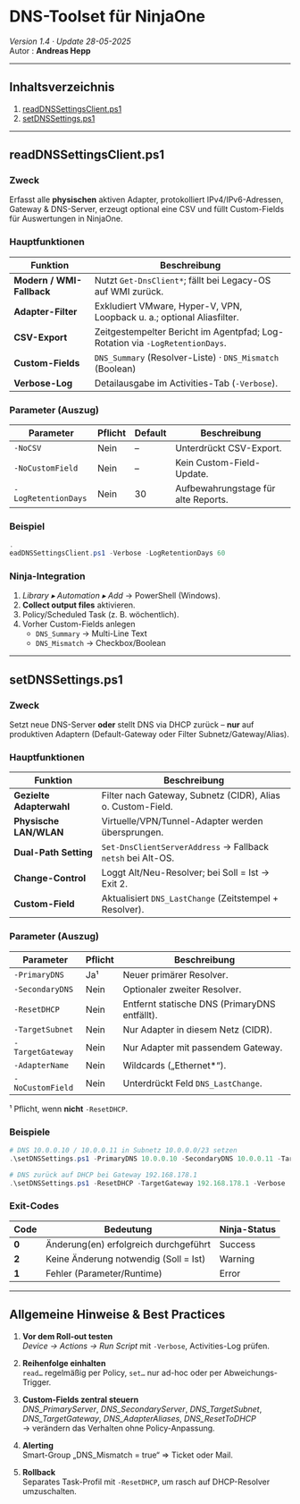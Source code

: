 # DNS-Toolset für NinjaOne  
*Version 1.4 · Update 28-05-2025*  
Autor : **Andreas Hepp**

---

## Inhaltsverzeichnis
1. [readDNSSettingsClient.ps1](#readdnssettingsclientps1)  
2. [setDNSSettings.ps1](#setdnssettingsps1)  

---

## readDNSSettingsClient.ps1

### Zweck
Erfasst alle **physischen** aktiven Adapter, protokolliert IPv4/IPv6-Adressen, Gateway & DNS-Server, erzeugt optional eine CSV und füllt Custom-Fields für Auswertungen in NinjaOne.

### Hauptfunktionen
| Funktion | Beschreibung |
|----------|--------------|
| **Modern / WMI-Fallback** | Nutzt `Get-DnsClient*`; fällt bei Legacy-OS auf WMI zurück. |
| **Adapter-Filter** | Exkludiert VMware, Hyper-V, VPN, Loopback u. a.; optional Aliasfilter. |
| **CSV-Export** | Zeitgestempelter Bericht im Agentpfad; Log-Rotation via `-LogRetentionDays`. |
| **Custom-Fields** | `DNS_Summary` (Resolver-Liste) · `DNS_Mismatch` (Boolean) |
| **Verbose-Log** | Detailausgabe im Activities-Tab (`-Verbose`). |

### Parameter (Auszug)

| Parameter            | Pflicht | Default | Beschreibung                               |
|----------------------|---------|---------|--------------------------------------------|
| `-NoCSV`             | Nein    | –       | Unterdrückt CSV-Export.                    |
| `-NoCustomField`     | Nein    | –       | Kein Custom-Field-Update.                  |
| `-LogRetentionDays`  | Nein    | 30      | Aufbewahrungstage für alte Reports.        |

### Beispiel
```powershell
.
eadDNSSettingsClient.ps1 -Verbose -LogRetentionDays 60
```

### Ninja-Integration
1. *Library ▸ Automation ▸ Add* → PowerShell (Windows).  
2. **Collect output files** aktivieren.  
3. Policy/Scheduled Task (z. B. wöchentlich).  
4. Vorher Custom-Fields anlegen  
   * `DNS_Summary` → Multi-Line Text  
   * `DNS_Mismatch` → Checkbox/Boolean  

---

## setDNSSettings.ps1

### Zweck
Setzt neue DNS-Server **oder** stellt DNS via DHCP zurück – **nur** auf produktiven
Adaptern (Default-Gateway oder Filter Subnetz/Gateway/Alias).

### Hauptfunktionen
| Funktion | Beschreibung |
|----------|--------------|
| **Gezielte Adapterwahl** | Filter nach Gateway, Subnetz (CIDR), Alias o. Custom-Field. |
| **Physische LAN/WLAN**   | Virtuelle/VPN/Tunnel-Adapter werden übersprungen. |
| **Dual-Path Setting**    | `Set-DnsClientServerAddress` → Fallback `netsh` bei Alt-OS. |
| **Change-Control**       | Loggt Alt/Neu-Resolver; bei Soll = Ist → Exit 2. |
| **Custom-Field**        | Aktualisiert `DNS_LastChange` (Zeitstempel + Resolver). |

### Parameter (Auszug)

| Parameter           | Pflicht | Beschreibung                                         |
|---------------------|---------|------------------------------------------------------|
| `-PrimaryDNS`       | Ja¹     | Neuer primärer Resolver.                             |
| `-SecondaryDNS`     | Nein    | Optionaler zweiter Resolver.                         |
| `-ResetDHCP`        | Nein    | Entfernt statische DNS (PrimaryDNS entfällt).        |
| `-TargetSubnet`     | Nein    | Nur Adapter in diesem Netz (CIDR).                   |
| `-TargetGateway`    | Nein    | Nur Adapter mit passendem Gateway.                   |
| `-AdapterName`      | Nein    | Wildcards („Ethernet*“).                             |
| `-NoCustomField`    | Nein    | Unterdrückt Feld `DNS_LastChange`.                   |

¹ Pflicht, wenn **nicht** `-ResetDHCP`.

### Beispiele
```powershell
# DNS 10.0.0.10 / 10.0.0.11 in Subnetz 10.0.0.0/23 setzen
.\setDNSSettings.ps1 -PrimaryDNS 10.0.0.10 -SecondaryDNS 10.0.0.11 -TargetSubnet 10.0.0.0/23

# DNS zurück auf DHCP bei Gateway 192.168.178.1
.\setDNSSettings.ps1 -ResetDHCP -TargetGateway 192.168.178.1 -Verbose
```

### Exit-Codes
| Code | Bedeutung                           | Ninja-Status |
|------|-------------------------------------|--------------|
| **0** | Änderung(en) erfolgreich durchgeführt | Success      |
| **2** | Keine Änderung notwendig (Soll = Ist) | Warning      |
| **1** | Fehler (Parameter/Runtime)          | Error        |

---

## Allgemeine Hinweise & Best Practices

1. **Vor dem Roll-out testen**  
   *Device → Actions → Run Script* mit `-Verbose`, Activities-Log prüfen.

2. **Reihenfolge einhalten**  
   `read…` regelmäßig per Policy, `set…` nur ad-hoc oder per Abweichungs-Trigger.

3. **Custom-Fields zentral steuern**  
   *DNS_PrimaryServer*, *DNS_SecondaryServer*, *DNS_TargetSubnet*, *DNS_TargetGateway*, *DNS_AdapterAliases*, *DNS_ResetToDHCP*  
   → verändern das Verhalten ohne Policy-Anpassung.

4. **Alerting**  
   Smart-Group „DNS_Mismatch = true“ ⇒ Ticket oder Mail.

5. **Rollback**  
   Separates Task-Profil mit `-ResetDHCP`, um rasch auf DHCP-Resolver umzuschalten.
